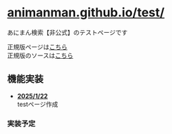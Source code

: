 # [animanman.github.io/test/]( https://animanman.github.io/test/)
あにまん検索【非公式】のテストページです

正規版ページは[こちら](https://animanman.github.io/)\
正規版のソースは[こちら](https://github.com/animanman/animanman.github.io/)

## 機能実装
- <ins>**2025/1/22**</ins>\
  testページ作成

### 実装予定
